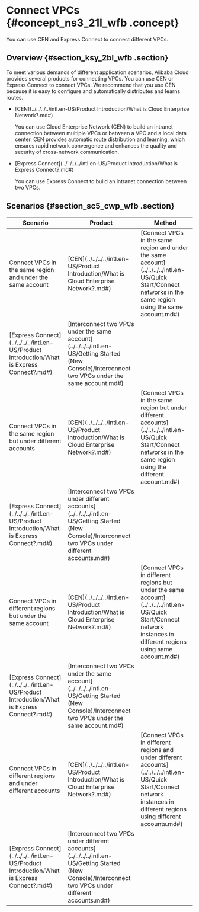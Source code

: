 # Connect VPCs {#concept_ns3_21l_wfb .concept}

You can use CEN and Express Connect to connect different VPCs.

## Overview {#section_ksy_2bl_wfb .section}

To meet various demands of different application scenarios, Alibaba Cloud provides several products for connecting VPCs. You can use CEN or Express Connect to connect VPCs. We recommend that you use CEN because it is easy to configure and automatically distributes and learns routes.

-   [CEN](../../../../intl.en-US/Product Introduction/What is Cloud Enterprise Network?.md#)

    You can use Cloud Enterprise Network \(CEN\) to build an intranet connection between multiple VPCs or between a VPC and a local data center. CEN provides automatic route distribution and learning, which ensures rapid network convergence and enhances the quality and security of cross-network communication.

-   [Express Connect](../../../../intl.en-US/Product Introduction/What is Express Connect?.md#)

    You can use Express Connect to build an intranet connection between two VPCs.


## Scenarios {#section_sc5_cwp_wfb .section}

|Scenario|Product|Method|
|--------|-------|------|
|Connect VPCs in the same region and under the same account|[CEN](../../../../intl.en-US/Product Introduction/What is Cloud Enterprise Network?.md#)|[Connect VPCs in the same region and under the same account](../../../../intl.en-US/Quick Start/Connect networks in the same region using the same account.md#)|
|[Express Connect](../../../../intl.en-US/Product Introduction/What is Express Connect?.md#)|[Interconnect two VPCs under the same account](../../../../intl.en-US/Getting Started (New Console)/Interconnect two VPCs under the same account.md#)|
|Connect VPCs in the same region but under different accounts|[CEN](../../../../intl.en-US/Product Introduction/What is Cloud Enterprise Network?.md#)|[Connect VPCs in the same region but under different accounts](../../../../intl.en-US/Quick Start/Connect networks in the same region using the different account.md#)|
|[Express Connect](../../../../intl.en-US/Product Introduction/What is Express Connect?.md#)|[Interconnect two VPCs under different accounts](../../../../intl.en-US/Getting Started (New Console)/Interconnect two VPCs under different accounts.md#)|
|Connect VPCs in different regions but under the same account|[CEN](../../../../intl.en-US/Product Introduction/What is Cloud Enterprise Network?.md#)|[Connect VPCs in different regions but under the same account](../../../../intl.en-US/Quick Start/Connect network instances in different regions using same account.md#)|
|[Express Connect](../../../../intl.en-US/Product Introduction/What is Express Connect?.md#)|[Interconnect two VPCs under the same account](../../../../intl.en-US/Getting Started (New Console)/Interconnect two VPCs under the same account.md#)|
|Connect VPCs in different regions and under different accounts|[CEN](../../../../intl.en-US/Product Introduction/What is Cloud Enterprise Network?.md#)|[Connect VPCs in different regions and under different accounts](../../../../intl.en-US/Quick Start/Connect network instances in different regions using different accounts.md#)|
|[Express Connect](../../../../intl.en-US/Product Introduction/What is Express Connect?.md#)|[Interconnect two VPCs under different accounts](../../../../intl.en-US/Getting Started (New Console)/Interconnect two VPCs under different accounts.md#)|


